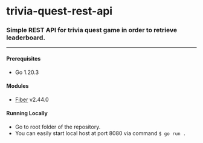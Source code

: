 ﻿# trivia-quest-rest-api
### Simple REST API for trivia quest game in order to retrieve leaderboard.
----

#### Prerequisites
- Go 1.20.3

#### Modules
- [Fiber](https://github.com/gofiber/fiber) v2.44.0

#### Running Locally
- Go to root folder of the repository.
- You can easily start local host at port 8080 via command `$ go run .`
